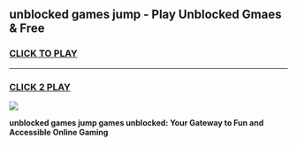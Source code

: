
## unblocked games jump - Play Unblocked Gmaes & Free
<h3>
<a href="https://premium.freeplayer.one?title=unblocked_games_jump&ref=19F">CLICK TO PLAY</a></h3>
<hr>

<h3>
<a href="https://premium.freeplayer.one?title=unblocked_games_jump&ref=19F">CLICK 2 PLAY</a>
  
</h3>

<a href="https://premium.freeplayer.one?title=unblocked_games_jump&ref=19F/"><img src="https://clearcache.store/games.png"></a>


**unblocked games jump games unblocked: Your Gateway to Fun and Accessible Online Gaming**

